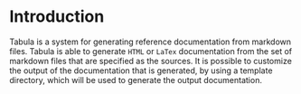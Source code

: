 <!-- doc -->

# Introduction

Tabula is a system for generating reference documentation from markdown files.
Tabula is able to generate `HTML` or `LaTex` documentation from the set of
markdown files that are specified as the sources. It is possible to customize
the output of the documentation that is generated, by using a template
directory, which will be used to generate the output documentation.
